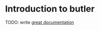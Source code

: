 # Introduction to butler

TODO: write [great documentation](http://jacobian.org/writing/what-to-write/)
